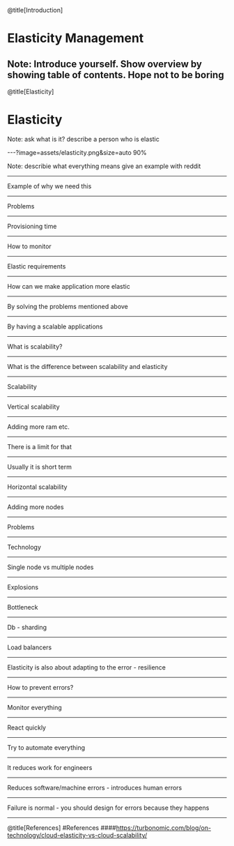 
@title[Introduction]

# Elasticity Management

Note:
Introduce yourself. 
Show overview by showing table of contents.
Hope not to be boring 
---
@title[Elasticity]
# Elasticity

Note:
ask what is it? 
describe a person who is elastic

---?image=assets/elasticity.png&size=auto 90%

Note: 
describie what everything means
give an example with reddit 

--- 

Example of why we need this 

---

Problems

---

Provisioning time 

---

How to monitor 

---

Elastic requirements 

---

How can we make application more elastic

---

By solving the problems mentioned above

---

By having a scalable applications

---

What is scalability?

---

What is the difference between scalability and elasticity

---

Scalability

---

Vertical scalability

---

Adding more ram etc. 

---

There is a limit for that

---

Usually it is short term 

---

Horizontal scalability

---

Adding more nodes 

---

Problems 

---

Technology 

---

Single node vs multiple nodes 

---

Explosions 

---

Bottleneck

---

Db - sharding 

---

Load balancers  

---

Elasticity is also about adapting to the error - resilience 

---

How to prevent errors? 

---

Monitor everything 

---

React quickly 

---

Try to automate everything 

---

It reduces work for engineers

---

Reduces software/machine errors - introduces human errors 

---

Failure is normal - you should design for errors because they happens 

---

@title[References]
#References
####https://turbonomic.com/blog/on-technology/cloud-elasticity-vs-cloud-scalability/













<!-- @title[Introduction]
# Petals

### A GitPitch Presentation Template

Note: 
Test note i wonder how it works
---

## Tips!

<br>

@fa[arrows gp-tip](Press F to go Fullscreen)

@fa[microphone gp-tip](Press S for Speaker Notes)



## Template Features

- Code Presenting |
- Repo Source, Static Blocks, GIST |
- Custom CSS Styling |
- Slideshow Background Images |
- Background Image Scaling |
- Custom Logo, TOC, and Footnotes |

-?code=sample/go/server.go&lang=golang&title=Golang File

@[1,3-6](Present code found within any repo source file.)
@[8-18](Without ever leaving your slideshow.)
@[19-28](Using GitPitch code-presenting with (optional) annotations.)

-  -->